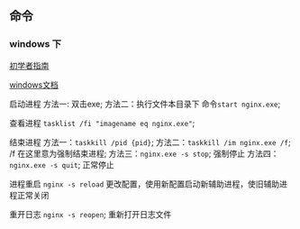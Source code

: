 ## 命令

### windows 下

[初学者指南](http://nginx.org/en/docs/beginners_guide.html)

[windows文档](http://nginx.org/en/docs/windows.html)


启动进程
  方法一: 双击exe;
  方法二：执行文件本目录下 命令`start nginx.exe`;

查看进程
  `tasklist /fi "imagename eq nginx.exe"`;

结束进程
  方法一：`taskkill /pid {pid}`;
  方法二：`taskkill /im nginx.exe /f`; /f 在这里意为强制结束进程;
  方法三：`nginx.exe -s stop`; 强制停止
  方法四：`nginx.exe -s quit`; 正常停止

进程重启
  `nginx -s reload` 更改配置，使用新配置启动新辅助进程，使旧辅助进程正常关闭

重开日志
  `nginx -s reopen`; 重新打开日志文件